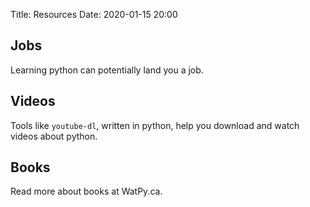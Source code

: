 Title: Resources
Date: 2020-01-15 20:00

## Jobs

Learning python can potentially land you a job.

## Videos

Tools like `youtube-dl`, written in python, help you download and watch videos about python.

## Books

Read more about books at WatPy.ca.
